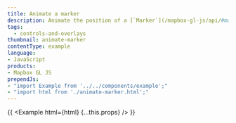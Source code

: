 ```yaml
---
title: Animate a marker
description: Animate the position of a [`Marker`](/mapbox-gl-js/api/#marker) by updating its location on each frame.
tags:
  - controls-and-overlays
thumbnail: animate-marker
contentType: example
language:
- JavaScript
products:
- Mapbox GL JS
prependJs:
- "import Example from '../../components/example';"
- "import html from './animate-marker.html';"
---
```


{{ <Example html={html} {...this.props} /> }}
